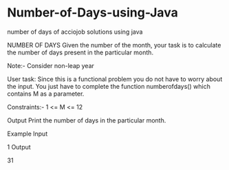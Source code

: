# Number-of-Days-using-Java
number of days of acciojob solutions using java 

NUMBER OF DAYS
Given the number of the month, your task is to calculate the number of days present in the particular month.

Note:- Consider non-leap year

User task: Since this is a functional problem you do not have to worry about the input. You just have to complete the function numberofdays() which contains M as a parameter.

Constraints:- 1 <= M <= 12

Output Print the number of days in the particular month.

Example Input

1
Output

31
